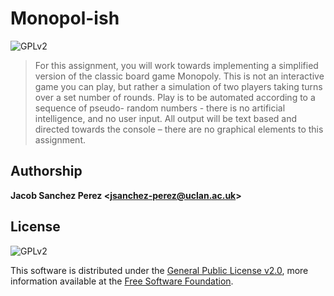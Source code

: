 # Monopol-ish

![GPLv2][license-badge]



> For this assignment, you will work towards implementing a simplified version of the classic board
> game Monopoly. This is not an interactive game you can play, but rather a simulation of two players
> taking turns over a set number of rounds. Play is to be automated according to a sequence of pseudo-
> random numbers - there is no artificial intelligence, and no user input. All output will be text based
> and directed towards the console – there are no graphical elements to this assignment.



## Authorship

**Jacob Sanchez Perez \<jsanchez-perez@uclan.ac.uk>**



## License

![GPLv2][license-badge]

This software is distributed under the [General Public License v2.0][license], more information available at the [Free Software Foundation][gnu].


[uclan]: https://uclan.ac.uk

[license]: LICENSE "General Public License"
[gnu]: https://www.gnu.org/licenses/old-licenses/gpl-2.0.html "Free Software Foundation"

[license-badge]: https://img.shields.io/github/license/jacobszpz/Monopol-ish